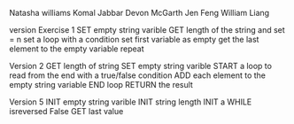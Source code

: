 Natasha williams
Komal Jabbar
Devon McGarth
Jen Feng William Liang

version
Exercise 1
SET empty string varible
GET length of the string and set = n
set a loop with a condition
set first variable as empty
get the last element to the empty variable
repeat 

Version 2
GET length of string
SET empty string varible
START a loop to read from the end with a true/false condition
ADD each element to the empty string variable
END loop
RETURN the result

Version 5
INIT empty string varible
INIT string length
INIT a 
WHILE isreversed False
  GET last value

